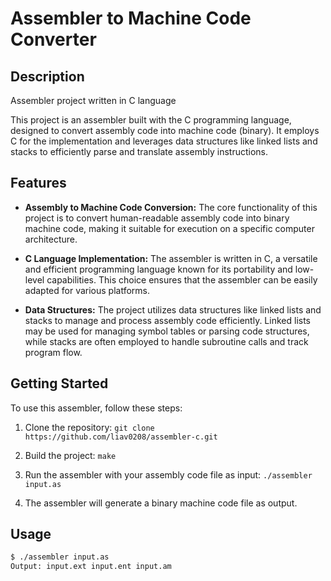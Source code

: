 # Assembler to Machine Code Converter

## Description

Assembler project written in C language

This project is an assembler built with the C programming language, designed to convert assembly code into machine code (binary). It employs C for the implementation and leverages data structures like linked lists and stacks to efficiently parse and translate assembly instructions.

## Features

- **Assembly to Machine Code Conversion:** The core functionality of this project is to convert human-readable assembly code into binary machine code, making it suitable for execution on a specific computer architecture.

- **C Language Implementation:** The assembler is written in C, a versatile and efficient programming language known for its portability and low-level capabilities. This choice ensures that the assembler can be easily adapted for various platforms.

- **Data Structures:** The project utilizes data structures like linked lists and stacks to manage and process assembly code efficiently. Linked lists may be used for managing symbol tables or parsing code structures, while stacks are often employed to handle subroutine calls and track program flow.

## Getting Started

To use this assembler, follow these steps:

1. Clone the repository: `git clone https://github.com/liav0208/assembler-c.git`

2. Build the project: `make`

3. Run the assembler with your assembly code file as input: `./assembler input.as`

4. The assembler will generate a binary machine code file as output.

## Usage

```bash
$ ./assembler input.as
Output: input.ext input.ent input.am
```
